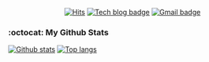 <div align=center>
  
[![Hits](https://hits.seeyoufarm.com/api/count/incr/badge.svg?url=https%3A%2F%2Fgithub.com%2Fhyojaekim)](https://hits.seeyoufarm.com)
[![Tech blog badge](https://img.shields.io/badge/-Tech%20blog-grey?style=flat&link=https://hyojaedev.tistory.com/)](https://hyojaedev.tistory.com/)
[![Gmail badge](https://img.shields.io/badge/-Gmail-d14836?style=flat&logo=Gmail&logoColor=white&link=mailto:hyojaekim@gmail.com)](mailto:hyojaekim@gmail.com)

</div>

### :octocat: My Github Stats
[![Github stats](https://github-readme-stats.vercel.app/api?username=hyojaekim&show_icons=true&icon_color=036635&title_color=036635&hide=stars&text_color=5F5F5F)](https://github.com/hyojaekim)
[![Top langs](https://github-readme-stats.vercel.app/api/top-langs/?username=hyojaekim&layout=compact&title_color=b07219)](https://github.com/hyojaekim)
